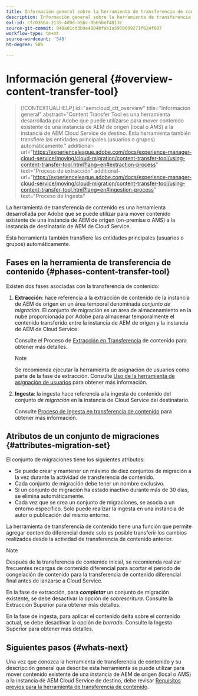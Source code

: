 ```yaml
---
title: Información general sobre la herramienta de transferencia de contenido
description: Información general sobre la herramienta de transferencia de contenido
exl-id: cfc0366a-2139-4d9d-b5bc-0b65bef4013c
source-git-commit: 940a01cd3b9e4804bfab1a5970699271f624f087
workflow-type: tm+mt
source-wordcount: '540'
ht-degree: 58%

---
```


# Información general {#overview-content-transfer-tool}

>[!CONTEXTUALHELP]
>id="aemcloud_ctt_overview"
>title="Información general"
>abstract="Content Transfer Tool es una herramienta desarrollada por Adobe que puede utilizarse para mover contenido existente de una instancia de AEM de origen (local o AMS) a la instancia de AEM Cloud Service de destino. Esta herramienta también transfiere las entidades principales (usuarios o grupos) automáticamente."
>additional-url="https://experienceleague.adobe.com/docs/experience-manager-cloud-service/moving/cloud-migration/content-transfer-tool/using-content-transfer-tool.html?lang=en#extraction-process" text="Proceso de extracción"
>additional-url="https://experienceleague.adobe.com/docs/experience-manager-cloud-service/moving/cloud-migration/content-transfer-tool/using-content-transfer-tool.html?lang=en#ingestion-process" text="Proceso de Ingesta"

La herramienta de transferencia de contenido es una herramienta desarrollada por Adobe que se puede utilizar para mover contenido existente de una instancia de AEM de origen (on-premise o AMS) a la instancia de destinatario de AEM de Cloud Service.

Esta herramienta también transfiere las entidades principales (usuarios o grupos) automáticamente.

## Fases en la herramienta de transferencia de contenido {#phases-content-transfer-tool}

Existen dos fases asociadas con la transferencia de contenido:

1. **Extracción**: hace referencia a la extracción de contenido de la instancia de AEM de origen en un área temporal denominada *conjunto de migración*. El conjunto *de* migración es un área de almacenamiento en la nube proporcionada por Adobe para almacenar temporalmente el contenido transferido entre la instancia de AEM de origen y la instancia de AEM de Cloud Service.

   Consulte el Proceso de [Extracción en Transferencia](https://experienceleague.adobe.com/docs/experience-manager-cloud-service/moving/cloud-migration/content-transfer-tool/extracting-content.html) de contenido para obtener más detalles.

   >[!NOTE]
   > Se recomienda ejecutar la herramienta de asignación de usuarios como parte de la fase de extracción. Consulte [Uso de la herramienta de asignación de usuarios](https://experienceleague.adobe.com/docs/experience-manager-cloud-service/moving/cloud-migration/content-transfer-tool/user-mapping-tool/using-user-mapping-tool.html) para obtener más información.

1. **Ingesta**: la ingesta hace referencia a la ingesta de contenido del conjunto *de migración* en la instancia de Cloud Service del destinatario.

   Consulte [Proceso de Ingesta en transferencia de contenido](https://experienceleague.adobe.com/docs/experience-manager-cloud-service/moving/cloud-migration/content-transfer-tool/ingesting-content.html) para obtener más información.

## Atributos de un conjunto de migraciones {#attributes-migration-set}

El conjunto de migraciones tiene los siguientes atributos:

* Se puede crear y mantener un máximo de diez conjuntos de migración a la vez durante la actividad de transferencia de contenido.
* Cada conjunto de migración debe tener un nombre exclusivo.
* Si un conjunto de migración ha estado inactivo durante más de 30 días, se elimina automáticamente.
* Cada vez que se crea un conjunto de migraciones, se asocia a un entorno específico. Solo puede realizar la ingesta en una instancia de autor o publicación del mismo entorno.


La herramienta de transferencia de contenido tiene una función que permite agregar contenido diferencial donde solo es posible transferir los cambios realizados desde la actividad de transferencia de contenido anterior.

>[!NOTE]
>Después de la transferencia de contenido inicial, se recomienda realizar frecuentes recargas de contenido diferencial para acortar el período de congelación de contenido para la transferencia de contenido diferencial final antes de lanzarse a Cloud Service.

En la fase de extracción, para ***completar*** un conjunto de migración existente, se debe desactivar la opción de *sobrescritura*. Consulte la Extracción [](https://experienceleague.adobe.com/docs/experience-manager-cloud-service/moving/cloud-migration/content-transfer-tool/extracting-content.html?lang=en#top-up-extraction-process) Superior para obtener más detalles.

En la fase de ingesta, para aplicar el contenido delta sobre el contenido actual, se debe desactivar la opción de *borrado*. Consulte la Ingesta [](https://experienceleague.adobe.com/docs/experience-manager-cloud-service/moving/cloud-migration/content-transfer-tool/ingesting-content.html?lang=en#top-up-ingestion-process) Superior para obtener más detalles.

## Siguientes pasos {#whats-next}

Una vez que conozca la herramienta de transferencia de contenido y su descripción general que describe esta herramienta se puede utilizar para mover contenido existente de una instancia de AEM de origen (local o AMS) a la instancia de AEM Cloud Service de destino, debe revisar [Requisitos previos para la herramienta de transferencia de contenido](https://experienceleague.adobe.com/docs/experience-manager-cloud-service/moving/cloud-migration/content-transfer-tool/prerequisites-content-transfer-tool.html?lang=en).
